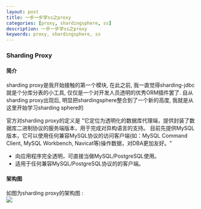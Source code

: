 ```yaml
---
layout: post  
title: 一步一步学ss之proxy  
categories: [proxy, shardingsphere, ss]  
description: 一步一步学ss之proxy  
keywords: proxy, shardingsphere, ss  
---
```


### Sharding Proxy
#### 简介
sharding proxy是我开始接触的第一个模块, 在此之前, 我一直觉得sharding-jdbc就是个分库分表的小工具, 仅仅是一个对开发人员透明的优秀ORM插件罢了. 自从sharding proxy出现后, 明显把shardingsphere整合到了一个新的高度, 我就是从这里开始学习sharding sphere的

官方对sharding proxy的定义是 "它定位为透明化的数据库代理端，提供封装了数据库二进制协议的服务端版本，用于完成对异构语言的支持。 目前先提供MySQL版本，它可以使用任何兼容MySQL协议的访问客户端(如：MySQL Command Client, MySQL Workbench, Navicat等)操作数据，对DBA更加友好。"
 - 向应用程序完全透明，可直接当做MySQL/PostgreSQL使用。
 - 适用于任何兼容MySQL/PostgreSQL协议的的客户端。

#### 架构图

如图为sharding proxy的架构图 :  
![](https://taojintianxia.github.io/images/posts/shardingsphere/proxy/sharding-proxy-brief_v2.png)  

